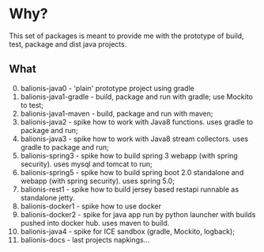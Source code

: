 # Why?

This set of packages is meant to provide me with the prototype of build, test, package and dist java projects.

## What

0. balionis-java0        - 'plain' prototype project using gradle
1. balionis-java1-gradle - build, package and run with gradle; use Mockito to test;
2. balionis-java1-maven  - build, package and run with maven;
3. balionis-java2        - spike how to work with Java8 functions. uses gradle to package and run; 
4. balionis-java3        - spike how to work with Java8 stream collectors. uses gradle to package and run; 
5. balionis-spring3      - spike how to build spring 3 webapp (with spring security). uses mysql and tomcat to run;
6. balionis-spring5      - spike how to build spring boot 2.0 standalone and webapp (with spring security). uses spring 5.0;
7. balionis-rest1        - spike how to build jersey based restapi runnable as standalone jetty. 
8. balionis-docker1      - spike how to use docker
9. balionis-docker2      - spike for java app run by python launcher with builds pushed into docker hub. uses maven to build.
10. balionis-java4       - spike for ICE sandbox (gradle, Mockito, logback); 
99. balionis-docs        - last projects napkings...
